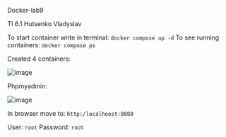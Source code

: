 Docker-lab9

TI 6.1
Hutsenko Vladyslav

To start container write in terminal: `docker compose up -d`
To see running containers: `docker compose ps`

Created 4 containers:

![image](https://user-images.githubusercontent.com/63474317/173769472-bee44ed6-9a6c-4e7d-87cf-ec854cfe419c.png)

Phpmyadmin:

![image](https://user-images.githubusercontent.com/63474317/173769552-1e73868e-000b-4dc4-a892-a4a477c5ef78.png)

In browser move to: 
`http:/localhoost:8080`

User: `root`
Password: `root`

